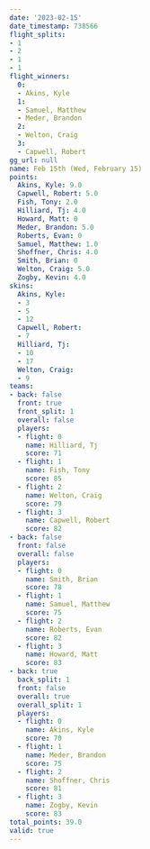 ```yaml
---
date: '2023-02-15'
date_timestamp: 738566
flight_splits:
- 1
- 2
- 1
- 1
flight_winners:
  0:
  - Akins, Kyle
  1:
  - Samuel, Matthew
  - Meder, Brandon
  2:
  - Welton, Craig
  3:
  - Capwell, Robert
gg_url: null
name: Feb 15th (Wed, February 15)
points:
  Akins, Kyle: 9.0
  Capwell, Robert: 5.0
  Fish, Tony: 2.0
  Hilliard, Tj: 4.0
  Howard, Matt: 0
  Meder, Brandon: 5.0
  Roberts, Evan: 0
  Samuel, Matthew: 1.0
  Shoffner, Chris: 4.0
  Smith, Brian: 0
  Welton, Craig: 5.0
  Zogby, Kevin: 4.0
skins:
  Akins, Kyle:
  - 3
  - 5
  - 12
  Capwell, Robert:
  - 7
  Hilliard, Tj:
  - 10
  - 17
  Welton, Craig:
  - 9
teams:
- back: false
  front: true
  front_split: 1
  overall: false
  players:
  - flight: 0
    name: Hilliard, Tj
    score: 71
  - flight: 1
    name: Fish, Tony
    score: 85
  - flight: 2
    name: Welton, Craig
    score: 79
  - flight: 3
    name: Capwell, Robert
    score: 82
- back: false
  front: false
  overall: false
  players:
  - flight: 0
    name: Smith, Brian
    score: 78
  - flight: 1
    name: Samuel, Matthew
    score: 75
  - flight: 2
    name: Roberts, Evan
    score: 82
  - flight: 3
    name: Howard, Matt
    score: 83
- back: true
  back_split: 1
  front: false
  overall: true
  overall_split: 1
  players:
  - flight: 0
    name: Akins, Kyle
    score: 70
  - flight: 1
    name: Meder, Brandon
    score: 75
  - flight: 2
    name: Shoffner, Chris
    score: 81
  - flight: 3
    name: Zogby, Kevin
    score: 83
total_points: 39.0
valid: true
---
```

